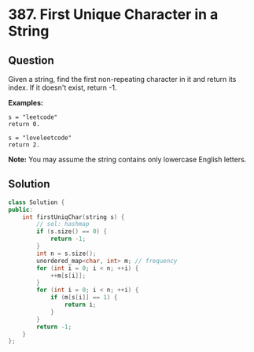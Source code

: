 # 387. First Unique Character in a String

## Question

Given a string, find the first non-repeating character in it and return its index. If it doesn't exist, return -1.

**Examples:**

```text
s = "leetcode"
return 0.

s = "loveleetcode"
return 2.
```

**Note:** You may assume the string contains only lowercase English letters.

## Solution

```cpp
class Solution {
public:
    int firstUniqChar(string s) {
        // sol: hashmap
        if (s.size() == 0) {
            return -1;
        }
        int n = s.size();
        unordered_map<char, int> m; // frequency
        for (int i = 0; i < n; ++i) {
            ++m[s[i]];
        }
        for (int i = 0; i < n; ++i) {
            if (m[s[i]] == 1) {
                return i;
            }
        }
        return -1;
    }
};
```


